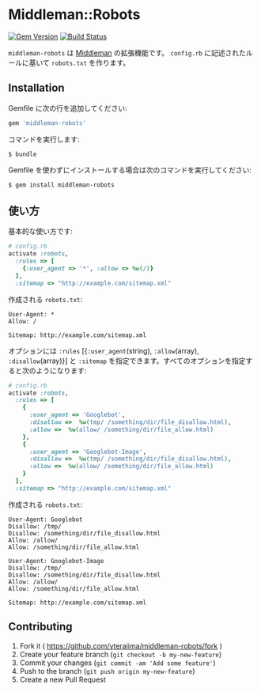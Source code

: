 # Middleman::Robots

[![Gem Version](https://badge.fury.io/rb/middleman-robots.svg)](http://badge.fury.io/rb/middleman-robots)
[![Build Status](https://travis-ci.org/yterajima/middleman-robots.svg?branch=master)](https://travis-ci.org/yterajima/middleman-robots)

`middleman-robots` は [Middleman](http://middlemanapp.com/) の拡張機能です。 `config.rb` に記述されたルールに基いて `robots.txt` を作ります。

## Installation

Gemfile に次の行を追加してください:

```ruby
gem 'middleman-robots'
```

コマンドを実行します:

    $ bundle

Gemfile を使わずにインストールする場合は次のコマンドを実行してください:

    $ gem install middleman-robots

## 使い方

基本的な使い方です:

```ruby
# config.rb
activate :robots, 
  :rules => [
    {:user_agent => '*', :allow => %w(/)}
  ],
  :sitemap => "http://example.com/sitemap.xml"
```

作成される `robots.txt`:

```
User-Agent: *
Allow: /

Sitemap: http://example.com/sitemap.xml

```


オプションには `:rules` [{`:user_agent`(string), `:allow`(array), `:disallow`(array)}] と `:sitemap` を指定できます。すべてのオプションを指定すると次のようになります:

```ruby
# config.rb
activate :robots,
  :rules => [
    {
      :user_agent => 'Googlebot',
      :disallow =>  %w(tmp/ /something/dir/file_disallow.html),
      :allow =>  %w(allow/ /something/dir/file_allow.html)
    },
    {
      :user_agent => 'Googlebot-Image',
      :disallow =>  %w(tmp/ /something/dir/file_disallow.html),
      :allow =>  %w(allow/ /something/dir/file_allow.html)
    }
  ],
  :sitemap => "http://example.com/sitemap.xml"
```

作成される `robots.txt`:

```
User-Agent: Googlebot
Disallow: /tmp/
Disallow: /something/dir/file_disallow.html
Allow: /allow/
Allow: /something/dir/file_allow.html

User-Agent: Googlebot-Image
Disallow: /tmp/
Disallow: /something/dir/file_disallow.html
Allow: /allow/
Allow: /something/dir/file_allow.html

Sitemap: http://example.com/sitemap.xml

```

## Contributing

1. Fork it ( https://github.com/yterajima/middleman-robots/fork )
2. Create your feature branch (`git checkout -b my-new-feature`)
3. Commit your changes (`git commit -am 'Add some feature'`)
4. Push to the branch (`git push origin my-new-feature`)
5. Create a new Pull Request

